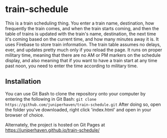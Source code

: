 # train-schedule
This is a train scheduling thing. You enter a train name, destination, how frequently the train comes, and when the train starts coming, and then the table of trains is updated with the train's name, destination, the next time it's coming based on the current time, and how many minutes away it is. It uses Firebase to store train information. The train table assumes no delays, ever, and updates pretty much only if you reload the page. It runs on proper military time, meaning that there are no AM or PM markers on the schedule display, and also meaning that if you want to have a train start at any time past noon, you need to enter the time according to military time.

## Installation

You can use Git Bash to clone the repository onto your computer by entering the following in Git Bash:
```git clone https://github.com/juniperhaven/train-schedule.git```
After doing so, open the folder you've downloaded, right click 'index.html' and open in your browser of choice.

Alternately, the project is hosted on Git Pages at https://juniperhaven.github.io/train-schedule/
